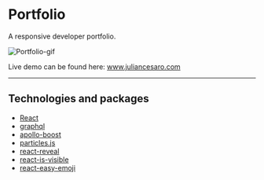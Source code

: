 # Portfolio

A responsive developer portfolio.

![Portfolio-gif](https://user-images.githubusercontent.com/42017431/117540967-f808cd80-b054-11eb-94e9-3d4d10d6ec28.gif)

Live demo can be found here: www.juliancesaro.com

---

## Technologies and packages

- [React](https://reactjs.org/)
- [graphql](https://graphql.org/) 
- [apollo-boost](https://www.apollographql.com/docs/react/get-started/)
- [particles.js](https://github.com/VincentGarreau/particles.js/)
- [react-reveal](https://github.com/rnosov/react-reveal)
- [react-is-visible](https://github.com/lessp/react-is-visible)
- [react-easy-emoji](https://github.com/appfigures/react-easy-emoji)
